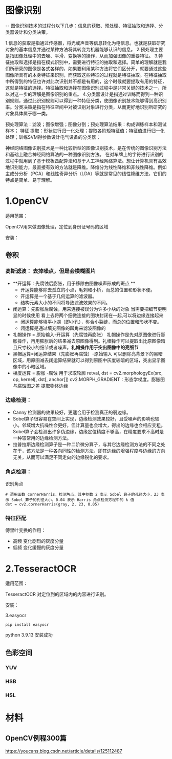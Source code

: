 # 图像识别

-- 图像识别技术的过程分以下几步：信息的获取、预处理、特征抽取和选择、分类器设计和分类决策。

 1.信息的获取是指通过传感器，将光或声音等信息转化为电信息。也就是获取研究对象的基本信息并通过某种方法将其转变为机器能够认识的信息。
 2.预处理主要是指图像处理中的去噪、平滑、变换等的操作，从而加强图像的重要特征。
 3.特征抽取和选择是指在模式识别中，需要进行特征的抽取和选择。简单的理解就是我们所研究的图像是各式各样的，如果要利用某种方法将它们区分开，就要通过这些图像所具有的本身特征来识别，而获取这些特征的过程就是特征抽取。在特征抽取中所得到的特征也许对此次识别并不都是有用的，这个时候就要提取有用的特征，这就是特征的选择。特征抽取和选择在图像识别过程中是非常关键的技术之一，所以对这一步的理解是图像识别的重点。
 4.分类器设计是指通过训练而得到一种识别规则，通过此识别规则可以得到一种特征分类，使图像识别技术能够得到高识别率。分类决策是指在特征空间中对被识别对象进行分类，从而更好地识别所研究的对象具体属于哪一类。

预处理算法：滤波；图像增强；图像分割；预处理算法结果：构成训练样本和测试样本；
特征  提取：形状进行归一化处理；提取各阶矩特征值；特征值进行归一化处理；训练SVM得参数设计电气设备的分类器；

 神经网络图像识别技术是一种比较新型的图像识别技术，是在传统的图像识别方法和基础上融合神经网络算法的一种图像识别方法。
 在对车牌上的字符进行识别的过程中就用到了基于模板匹配算法和基于人工神经网络算法。想让计算机具有高效地识别能力，最直接有效的方法就是降维。降维分为线性降维和非线性降维。例如主成分分析（PCA）和线性奇异分析（LDA）等就是常见的线性降维方法，它们的特点是简单、易于理解。

# 1.OpenCV

适用范围：

OpenCV用来做图像处理，定位到身份证号码的区域

安装：



## 卷积

### 高斯滤波： 去掉噪点，但是会模糊图片

- **开运算：先腐蚀后膨胀，用于移除由图像噪声形成的斑点 ** 
  -  开运算能够除去孤立的小点，毛刺和小桥，而总的位置和形状不便。
  - 开运算是一个基于几何运算的滤波器。
  - 结构元素大小的不同将导致滤波效果的不同。
- 闭运算：先膨胀后腐蚀，用来连接被误分为许多小块的对象  当需要把细节更明显的时候使用 看上去将两个细微连接的图块封闭在一起,可以将边缘连接起来
  - 闭运算能够填平小湖（即小孔），弥合小裂缝，而总的位置和形状不变。
  - 闭运算是通过填充图像的凹角来滤波图像的
- 礼帽操作 = 原始输入-开运算（先腐蚀再膨胀）    礼帽操作是先对原图像进行膨胀操作，再用膨胀后的结果减去原图像得到。礼帽操作可以提取出比原图像暗且尺寸较小的细节或者噪声。**礼帽操作用于突出图像中的亮细节**
-  黑帽运算=闭运算结果（先膨胀再腐蚀）-原始输入  可以删除亮背景下的黑暗区域，用原图减去闭运算结果就可以得到原图中灰度较暗的区域，突出显示图像中的小暗区域。
- 梯度运算 = 膨胀 -腐蚀    用于求取轮廓    retval, dst = cv2.morphologyEx(src, op, kernel[, dst[, anchor]])   cv2.MORPH_GRADIENT：形态学梯度。膨胀图与腐蚀图之差   提取物体边缘

### 边缘检测：

- Canny  检测器的效果较好，更适合用于检测真正的弱边缘。
- Sobel算子很容易在空间上实现，边缘检测效果较好，且受噪声的影响也较小。邻域增大抗噪性会更好，但计算量也会增大，得出的边缘也会相应变粗。Sobel算子会检测出许多伪边缘，边缘定位精度不够高，在精度要求不高时是一种较常用的边缘检测方法。
- 拉普拉斯边缘检测算子是一种二阶微分算子，与其它边缘检测方法的不同之处在于，该方法是一种各向同性的检测方法，即其边缘的增强程度与边缘的方向无关，从而可以满足不同走向的边缘锐化的要求。

### 角点检测：

识别角点 

```
# 调用函数 cornerHarris，检测角点，其中参数 2 表示 Sobel 算子的孔径大小，23 表示 Sobel 算子的孔径大小，0.04 表示 Harris 角点检测方程中的 k 值
dst = cv2.cornerHarris(gray, 2, 23, 0.05)
```

### 特征匹配



傅里叶变换的作用：

- 高频  变化剧烈的灰度分量
- 低频 变化缓慢的灰度分量

# 2.TesseractOCR

适用范围：

TesseractOCR 对定位到的区域内的内容进行识别。

安装：





3.easyocr

``` 
pip install easyocr
```

python 3.9.13    安装成功

## 色彩空间

###  YUV 
###  HSB
###  HSL  





# 材料

## OpenCV例程300篇

https://youcans.blog.csdn.net/article/details/125112487